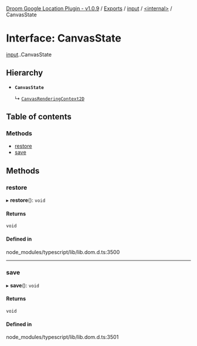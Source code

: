 [Droom Google Location Plugin - v1.0.9](../README.md) / [Exports](../modules.md) / [input](../modules/input.md) / [<internal\>](../modules/input._internal_.md) / CanvasState

# Interface: CanvasState

[input](../modules/input.md).[<internal>](../modules/input._internal_.md).CanvasState

## Hierarchy

- **`CanvasState`**

  ↳ [`CanvasRenderingContext2D`](input._internal_.CanvasRenderingContext2D.md)

## Table of contents

### Methods

- [restore](input._internal_.CanvasState.md#restore)
- [save](input._internal_.CanvasState.md#save)

## Methods

### restore

▸ **restore**(): `void`

#### Returns

`void`

#### Defined in

node_modules/typescript/lib/lib.dom.d.ts:3500

___

### save

▸ **save**(): `void`

#### Returns

`void`

#### Defined in

node_modules/typescript/lib/lib.dom.d.ts:3501
